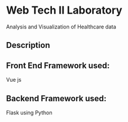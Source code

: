 # Web Tech II Laboratory 

Analysis and Visualization of Healthcare data

## Description


## Front End Framework used:
Vue js

## Backend Framework used:
Flask using Python


